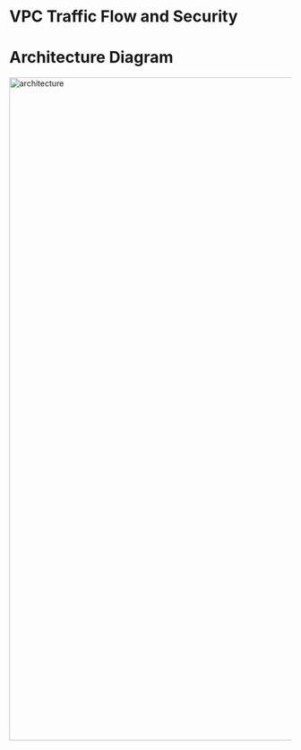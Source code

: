# VPC Traffic Flow and Security

# Architecture Diagram

<img width="1184" alt="architecture" src="https://github.com/user-attachments/assets/8c99ac18-2bc1-454f-a80e-96e0f6724bb6">
